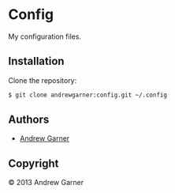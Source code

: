 # Config

My configuration files.


## Installation

Clone the repository:

```sh
$ git clone andrewgarner:config.git ~/.config
```


## Authors

- [Andrew Garner](https://github.com/andrewgarner/)


## Copyright

© 2013 Andrew Garner
